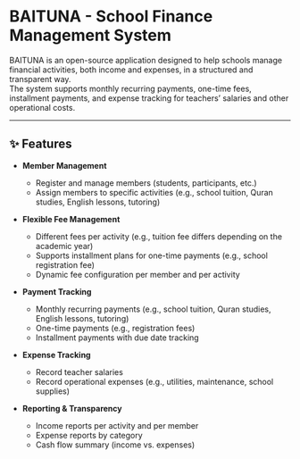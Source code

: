 # BAITUNA - School Finance Management System

BAITUNA is an open-source application designed to help schools manage financial activities, both income and expenses, in a structured and transparent way.  
The system supports monthly recurring payments, one-time fees, installment payments, and expense tracking for teachers’ salaries and other operational costs.

---

## ✨ Features

- **Member Management**
  - Register and manage members (students, participants, etc.)
  - Assign members to specific activities (e.g., school tuition, Quran studies, English lessons, tutoring)

- **Flexible Fee Management**
  - Different fees per activity (e.g., tuition fee differs depending on the academic year)
  - Supports installment plans for one-time payments (e.g., school registration fee)
  - Dynamic fee configuration per member and per activity

- **Payment Tracking**
  - Monthly recurring payments (e.g., school tuition, Quran studies, English lessons, tutoring)
  - One-time payments (e.g., registration fees)
  - Installment payments with due date tracking

- **Expense Tracking**
  - Record teacher salaries
  - Record operational expenses (e.g., utilities, maintenance, school supplies)

- **Reporting & Transparency**
  - Income reports per activity and per member
  - Expense reports by category
  - Cash flow summary (income vs. expenses)
